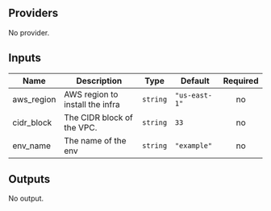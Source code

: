 ## Providers

No provider.

## Inputs

| Name | Description | Type | Default | Required |
|------|-------------|------|---------|:-----:|
| aws\_region | AWS region to install the infra | `string` | `"us-east-1"` | no |
| cidr\_block | The CIDR block of the VPC. | `string` | `33` | no |
| env\_name | The name of the env | `string` | `"example"` | no |

## Outputs

No output.
